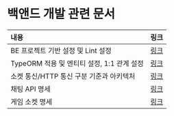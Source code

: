 # 백앤드 개발 관련 문서

 
내용 |링크
:-|:-
BE 프로젝트 기반 설정 및 Lint 설정 | [링크](./init.md)
TypeORM 적용 및 엔티티 설정, 1:1 관계 설정 | [링크](./TypeORM.md)
소켓 통신/HTTP 통신 구분 기준과 아키텍처 | [링크](./socket-http.md)
채팅 API 명세 | [링크](./chatrooms.md)
게임 소켓 명세 | [링크](./game.md)
